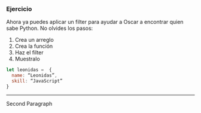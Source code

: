 ### Ejercicio

Ahora ya puedes aplicar un filter para ayudar a Oscar a encontrar quien sabe Python. No olvides los pasos:

1. Crea un arreglo
2. Crea la función
3. Haz el filter
4. Muestralo

```javascript
let leonidas =  {
  name: “Leonidas”,
  skill: “JavaScript”
}
```

***

Second Paragraph